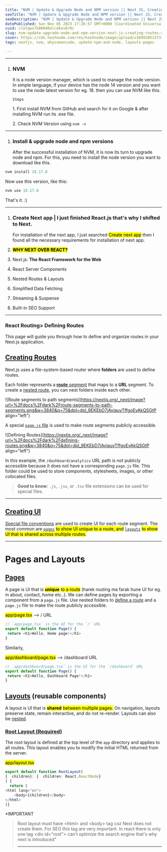 ```yaml
---
title: "NVM | Update & Upgrade Node and NPM version || Next JS, Creating Routes, Creating UI (Layout and Pages), Root Layout"
seoTitle: "NVM | Update & Upgrade Node and NPM version || Next JS, Creating Route"
seoDescription: "NVM | Update & Upgrade Node and NPM version || Next JS, Creating Routes, Creating UI (Layout and Pages), Root Layouts"
datePublished: Sun Nov 05 2023 17:26:57 GMT+0000 (Coordinated Universal Time)
cuid: clolqwx7k00040alcekov8r0c
slug: nvm-update-upgrade-node-and-npm-version-next-js-creating-routes-creating-ui-layout-and-pages-root-layout
cover: https://cdn.hashnode.com/res/hashnode/image/upload/v1699205137330/1ffeb578-0d69-4d75-8204-48105cb93c68.png
tags: nextjs, nvm, whysumancode, update-npm-and-node, layouts-pages

---
```


---

1. ### NVM
    
    It is a node version manager, which is used to manage the node version. In simple language, if your device has the node 14 version and you want to use the node latest version for eg. 18. then you can use NVM like this.
    
    `Steps`
    
    1\. First install NVM from GitHub and search for it on Google & after installing NVM run its .exe file.
    
    2\. Check NVM Version using `nvm -v`
    

---

1. ### Install & upgrade node and npm versions
    
    After the successful installation of NVM, it is now its turn to upgrade node and npm. For this, you need to install the node version you want to download like this.
    

```javascript
nvm install 18.17.0
```

Now use this version, like this:

```javascript
nvm use 18.17.0
```

That's it. :)

---

1. ### Create Next app | I just finished React.js that's why I shifted to Next.
    
    For installation of the next app, I just searched <mark>Create next app</mark> then I found all the necessary requirements for installation of next app.
    
2. **<mark>WHY NEXT OVER REACT?</mark>**
    
3. Next.js: **The React Framework for the Web**
    
4. React Server Components
    
5. Nested Routes & Layouts
    
6. Simplified Data Fetching
    
7. Streaming & Suspense
    
8. Built-in SEO Support
    

---

### React Routing&gt; **Defining Routes**

This page will guide you through how to define and organize routes in your Next.js application.

## [**Creating Routes**](https://nextjs.org/docs/app/building-your-application/routing/defining-routes#creating-routes)

Next.js uses a file-system-based router where **folders** are used to define routes.

Each folder represents a [**route** segment](https://nextjs.org/docs/app/building-your-application/routing#route-segments) that maps to a **URL** segment. To create a [nested route](https://nextjs.org/docs/app/building-your-application/routing#nested-routes), you can nest folders inside each other.

![Route segments to path segments](https://nextjs.org/_next/image?url=%2Fdocs%2Fdark%2Froute-segments-to-path-segments.png&w=3840&q=75&dpl=dpl_9EKEbD7jAviauyTffgoEyAkQSGtP align="left")

A special [`page.js` file](https://nextjs.org/docs/app/building-your-application/routing/pages-and-layouts#pages) is used to make route segments publicly accessible.

![Defining Routes](https://nextjs.org/_next/image?url=%2Fdocs%2Fdark%2Fdefining-routes.png&w=3840&q=75&dpl=dpl_9EKEbD7jAviauyTffgoEyAkQSGtP align="left")

In this example, the `/dashboard/analytics` URL path is *not* publicly accessible because it does not have a corresponding `page.js` file. This folder could be used to store components, stylesheets, images, or other colocated files.

> **Good to know**: `.js`, `.jsx`, or `.tsx` file extensions can be used for special files.

---

## [**Creating UI**](https://nextjs.org/docs/app/building-your-application/routing/defining-routes#creating-ui)

[Special file conventions](https://nextjs.org/docs/app/building-your-application/routing#file-conventions) are used to create UI for each route segment. The most common are [`pages`](https://nextjs.org/docs/app/building-your-application/routing/pages-and-layouts#pages) <mark>to show UI unique to a route, and</mark> [`layouts`](https://nextjs.org/docs/app/building-your-application/routing/pages-and-layouts#layouts) <mark>to show UI that is shared across multiple routes.</mark>

---

# **Pages and Layouts**

## [**Pages**](https://nextjs.org/docs/app/building-your-application/routing/pages-and-layouts#pages)

A page is UI that is **<mark>unique</mark>** <mark>to a route</mark> (harek routing ma farak hune UI for eg. in about, contact, home etc..). We can define pages by exporting a component from a `page.js` file. Use nested folders to [define a route](https://nextjs.org/docs/app/building-your-application/routing/defining-routes) and a `page.js` file to make the route publicly accessible.

<mark>app/page.tsx</mark> --&gt; / URL

```typescript
// `app/page.tsx` is the UI for the `/` URL
export default function Page() { 
 return <h1>Hello, Home page!</h1>
}
```

Similarly,

<mark>app/dashboard/page.tsx</mark> --&gt; /dashboard URL

```typescript
// `app/dashboard/page.tsx` is the UI for the `/dashboard` URL
export default function Page() { 
 return <h1>Hello, Dashboard Page!</h1>
}
```

## [**Layouts**](https://nextjs.org/docs/app/building-your-application/routing/pages-and-layouts#layouts) **(reusable components)**

A layout is UI that is **<mark>shared</mark>** <mark>between multiple pages.</mark> On navigation, layouts preserve state, remain interactive, and do not re-render. Layouts can also be [nested](https://nextjs.org/docs/app/building-your-application/routing/pages-and-layouts#nesting-layouts).

### [**Root Layout (Required)**](https://nextjs.org/docs/app/building-your-application/routing/pages-and-layouts#root-layout-required)

The root layout is defined at the top level of the `app` directory and applies to all routes. This layout enables you to modify the initial HTML returned from the server.

<mark>app/layout.tsx</mark>

```typescript
export default function RootLayout(
{  children}: {  children: React.ReactNode}
) {
  return (    
<html lang="en">      
    <body>{children}</body>    
</html>  
)}
```

\*IMPORTANT

> Root layout must have &lt;html&gt; and &lt;body&gt; tag coz Next does not create them. For SEO this tag are very important. In react there is only one tag &lt;div id="root"&gt; can't optimize the search engine that's why next is introduced"
> 
> ---